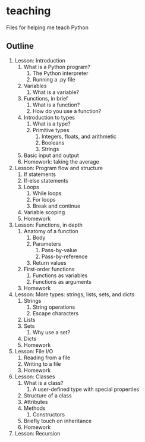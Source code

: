 # teaching
Files for helping me teach Python

## Outline

1. Lesson: Introduction
	1. What is a Python program?
		1. The Python interpreter
		2. Running a .py file
	2. Variables
		1. What is a variable?
	3. Functions, in brief
		1. What is a function?
		2. How do you use a function?
	4. Introduction to types
		1. What is a type?
		2. Primitive types
			1. Integers, floats, and arithmetic
			2. Booleans
			3. Strings
	5. Basic input and output
	6. Homework: taking the average
2. Lesson: Program flow and structure
	1. If statements
	2. If-else statements
	3. Loops
		1. While loops
		2. For loops
		3. Break and continue
	4. Variable scoping
	5. Homework
3. Lesson: Functions, in depth
	1. Anatomy of a function
		1. Body
		2. Parameters
			1. Pass-by-value
			2. Pass-by-reference
		3. Return values
	3. First-order functions
		1. Functions as variables
		2. Functions as arguments
	4. Homework
4. Lesson: More types: strings, lists, sets, and dicts
	1. Strings 
		1. String operations
		2. Escape characters
	3. Lists
	4. Sets
		1. Why use a set?
	5. Dicts
	6. Homework
5. Lesson: File I/O
	1. Reading from a file
	2. Writing to a file
	3. Homework
6. Lesson: Classes
	1. What is a class?
		1. A user-defined type with special properties
	2. Structure of a class
	3. Attributes
	4. Methods
		1. Constructors
	5. Briefly touch on inheritance
	6. Homework
7. Lesson: Recursion

